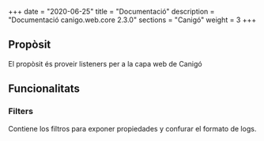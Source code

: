 +++
date        = "2020-06-25"
title       = "Documentació"
description = "Documentació canigo.web.core 2.3.0"
sections    = "Canigó"
weight      = 3
+++

## Propòsit

El propòsit és proveir listeners per a la capa web de Canigó

## Funcionalitats

### Filters

Contiene los filtros para exponer propiedades y confurar el formato de logs. 
